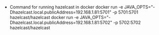 * Command for running hazelcast in docker
docker run -e JAVA_OPTS="-Dhazelcast.local.publicAddress=192.168.1.81:5701" -p 5701:5701 hazelcast/hazelcast
docker run -e JAVA_OPTS="-Dhazelcast.local.publicAddress=192.168.1.81:5702" -p 5702:5702 hazelcast/hazelcast